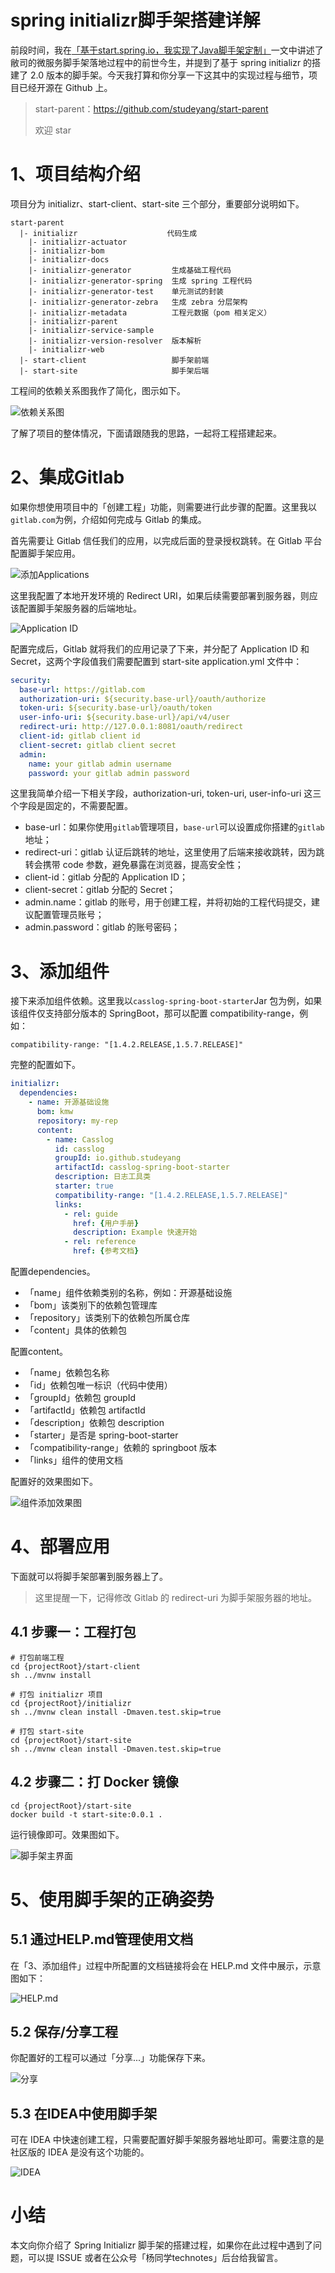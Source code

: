 # spring initializr脚手架搭建详解

前段时间，我在[「基于start.spring.io，我实现了Java脚手架定制」](https://mp.weixin.qq.com/s?__biz=MzkwMTI4NTI1NA==&mid=2247483902&idx=1&sn=2e117fec67cdfb9064369835c0af41d8&chksm=c0b65517f7c1dc01be4080f4fd0f86cd534cf8d59244af34b5aed3340c653e5d697154e4742b&token=1554827504&lang=zh_CN#rd)一文中讲述了敝司的微服务脚手架落地过程中的前世今生，并提到了基于 spring initializr 的搭建了 2.0 版本的脚手架。今天我打算和你分享一下这其中的实现过程与细节，项目已经开源在 Github 上。

> start-parent：https://github.com/studeyang/start-parent
>
> 欢迎 star

# 1、项目结构介绍

项目分为 initializr、start-client、start-site 三个部分，重要部分说明如下。

```
start-parent
  |- initializr                    代码生成
    |- initializr-actuator
    |- initializr-bom
    |- initializr-docs
    |- initializr-generator         生成基础工程代码
    |- initializr-generator-spring  生成 spring 工程代码
    |- initializr-generator-test    单元测试的封装
    |- initializr-generator-zebra   生成 zebra 分层架构
    |- initializr-metadata          工程元数据（pom 相关定义）
    |- initializr-parent
    |- initializr-service-sample
    |- initializr-version-resolver  版本解析
    |- initializr-web
  |- start-client                   脚手架前端
  |- start-site                     脚手架后端
```

工程间的依赖关系图我作了简化，图示如下。

![依赖关系图](https://technotes.oss-cn-shenzhen.aliyuncs.com/2022/image-20221020152301967.png)

了解了项目的整体情况，下面请跟随我的思路，一起将工程搭建起来。

# 2、集成Gitlab

如果你想使用项目中的「创建工程」功能，则需要进行此步骤的配置。这里我以`gitlab.com`为例，介绍如何完成与 Gitlab 的集成。

首先需要让 Gitlab 信任我们的应用，以完成后面的登录授权跳转。在 Gitlab 平台配置脚手架应用。

![添加Applications](https://technotes.oss-cn-shenzhen.aliyuncs.com/2022/image-20221122142337155.png)

这里我配置了本地开发环境的 Redirect URI，如果后续需要部署到服务器，则应该配置脚手架服务器的后端地址。

![Application ID](https://technotes.oss-cn-shenzhen.aliyuncs.com/2022/image-20221122142420051.png)

配置完成后，Gitlab 就将我们的应用记录了下来，并分配了 Application ID 和 Secret，这两个字段值我们需要配置到 start-site application.yml 文件中：

```yaml
security:
  base-url: https://gitlab.com
  authorization-uri: ${security.base-url}/oauth/authorize
  token-uri: ${security.base-url}/oauth/token
  user-info-uri: ${security.base-url}/api/v4/user
  redirect-uri: http://127.0.0.1:8081/oauth/redirect
  client-id: gitlab client id
  client-secret: gitlab client secret
  admin:
    name: your gitlab admin username
    password: your gitlab admin password
```

这里我简单介绍一下相关字段，authorization-uri, token-uri, user-info-uri 这三个字段是固定的，不需要配置。

- base-url：如果你使用`gitlab`管理项目，`base-url`可以设置成你搭建的`gitlab`地址；
- redirect-uri：gitlab 认证后跳转的地址，这里使用了后端来接收跳转，因为跳转会携带 code 参数，避免暴露在浏览器，提高安全性；
- client-id：gitlab 分配的 Application ID；
- client-secret：gitlab 分配的 Secret；
- admin.name：gitlab 的账号，用于创建工程，并将初始的工程代码提交，建议配置管理员账号；
- admin.password：gitlab 的账号密码；

# 3、添加组件

接下来添加组件依赖。这里我以`casslog-spring-boot-starter`Jar 包为例，如果该组件仅支持部分版本的 SpringBoot，那可以配置 compatibility-range，例如：

```
compatibility-range: "[1.4.2.RELEASE,1.5.7.RELEASE]"
```

完整的配置如下。

```yaml
initializr:
  dependencies:
    - name: 开源基础设施
      bom: kmw
      repository: my-rep
      content:
        - name: Casslog
          id: casslog
          groupId: io.github.studeyang
          artifactId: casslog-spring-boot-starter
          description: 日志工具类
          starter: true
          compatibility-range: "[1.4.2.RELEASE,1.5.7.RELEASE]"
          links:
            - rel: guide
              href: {用户手册}
              description: Example 快速开始
            - rel: reference
              href: {参考文档}
```

配置dependencies。

- 「name」组件依赖类别的名称，例如：开源基础设施
- 「bom」该类别下的依赖包管理库
- 「repository」该类别下的依赖包所属仓库
- 「content」具体的依赖包

配置content。

- 「name」依赖包名称
- 「id」依赖包唯一标识（代码中使用）
- 「groupId」依赖包 groupId
- 「artifactId」依赖包 artifactId
- 「description」依赖包 description
- 「starter」是否是 spring-boot-starter
- 「compatibility-range」依赖的 springboot 版本
- 「links」组件的使用文档

配置好的效果图如下。

![组件添加效果图](https://technotes.oss-cn-shenzhen.aliyuncs.com/2022/202211271349589.png)

# 4、部署应用

下面就可以将脚手架部署到服务器上了。

> 这里提醒一下，记得修改 Gitlab 的 redirect-uri 为脚手架服务器的地址。

## 4.1 步骤一：工程打包

```shell
# 打包前端工程
cd {projectRoot}/start-client
sh ../mvnw install

# 打包 initializr 项目
cd {projectRoot}/initializr
sh ../mvnw clean install -Dmaven.test.skip=true

# 打包 start-site
cd {projectRoot}/start-site
sh ../mvnw clean install -Dmaven.test.skip=true
```

## 4.2 步骤二：打 Docker 镜像

```shell
cd {projectRoot}/start-site
docker build -t start-site:0.0.1 .
```

运行镜像即可。效果图如下。

![脚手架主界面](https://technotes.oss-cn-shenzhen.aliyuncs.com/2022/202211271058880.png)

# 5、使用脚手架的正确姿势

## 5.1 通过HELP.md管理使用文档

在「3、添加组件」过程中所配置的文档链接将会在 HELP.md 文件中展示，示意图如下：

![HELP.md](https://technotes.oss-cn-shenzhen.aliyuncs.com/2022/202211271355264.png)

## 5.2 保存/分享工程

你配置好的工程可以通过「分享...」功能保存下来。

![分享](https://technotes.oss-cn-shenzhen.aliyuncs.com/2022/202211271357591.png)

## 5.3 在IDEA中使用脚手架

可在 IDEA 中快速创建工程，只需要配置好脚手架服务器地址即可。需要注意的是社区版的 IDEA 是没有这个功能的。

![IDEA](https://technotes.oss-cn-shenzhen.aliyuncs.com/2022/202211271359221.png)

# 小结

本文向你介绍了 Spring Initializr 脚手架的搭建过程，如果你在此过程中遇到了问题，可以提 ISSUE 或者在公众号「杨同学technotes」后台给我留言。

